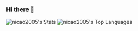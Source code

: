 ### Hi there 👋

![nicao2005's Stats](https://github-readme-stats.vercel.app/api?username=nicao2005&theme=github_dark&show_icons=true&hide_border=true&count_private=true)
![nicao2005's Top Languages](https://github-readme-stats.vercel.app/api/top-langs/?username=nicao2005&theme=github_dark&show_icons=true&hide_border=true&layout=compact)
